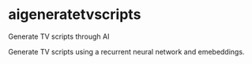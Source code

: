 # aigeneratetvscripts
Generate TV scripts through AI


Generate TV scripts using a recurrent neural network and emebeddings.
